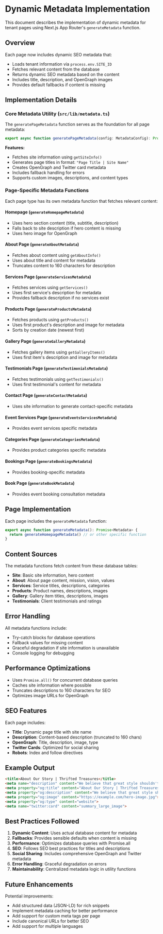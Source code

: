 # Dynamic Metadata Implementation

This document describes the implementation of dynamic metadata for tenant pages using Next.js App Router's `generateMetadata` function.

## Overview

Each page now includes dynamic SEO metadata that:
- Loads tenant information via `process.env.SITE_ID`
- Fetches relevant content from the database
- Returns dynamic SEO metadata based on the content
- Includes title, description, and OpenGraph images
- Provides default fallbacks if content is missing

## Implementation Details

### Core Metadata Utility (`src/lib/metadata.ts`)

The `generatePageMetadata` function serves as the foundation for all page metadata:

```typescript
export async function generatePageMetadata(config: MetadataConfig): Promise<Metadata>
```

**Features:**
- Fetches site information using `getSiteInfo()`
- Generates page titles in format: `"Page Title | Site Name"`
- Creates OpenGraph and Twitter card metadata
- Includes fallback handling for errors
- Supports custom images, descriptions, and content types

### Page-Specific Metadata Functions

Each page type has its own metadata function that fetches relevant content:

#### Homepage (`generateHomepageMetadata`)
- Uses hero section content (title, subtitle, description)
- Falls back to site description if hero content is missing
- Uses hero image for OpenGraph

#### About Page (`generateAboutMetadata`)
- Fetches about content using `getAboutInfo()`
- Uses about title and content for metadata
- Truncates content to 160 characters for description

#### Services Page (`generateServicesMetadata`)
- Fetches services using `getServices()`
- Uses first service's description for metadata
- Provides fallback description if no services exist

#### Products Page (`generateProductsMetadata`)
- Fetches products using `getProducts()`
- Uses first product's description and image for metadata
- Sorts by creation date (newest first)

#### Gallery Page (`generateGalleryMetadata`)
- Fetches gallery items using `getGalleryItems()`
- Uses first item's description and image for metadata

#### Testimonials Page (`generateTestimonialsMetadata`)
- Fetches testimonials using `getTestimonials()`
- Uses first testimonial's content for metadata

#### Contact Page (`generateContactMetadata`)
- Uses site information to generate contact-specific metadata

#### Event Services Page (`generateEventsServicesMetadata`)
- Provides event services specific metadata

#### Categories Page (`generateCategoriesMetadata`)
- Provides product categories specific metadata

#### Bookings Page (`generateBookingsMetadata`)
- Provides booking-specific metadata

#### Book Page (`generateBookMetadata`)
- Provides event booking consultation metadata

## Page Implementation

Each page includes the `generateMetadata` function:

```typescript
export async function generateMetadata(): Promise<Metadata> {
  return generateHomepageMetadata() // or other specific function
}
```

## Content Sources

The metadata functions fetch content from these database tables:
- **Site**: Basic site information, hero content
- **About**: About page content, mission, vision, values
- **Services**: Service titles, descriptions, categories
- **Products**: Product names, descriptions, images
- **Gallery**: Gallery item titles, descriptions, images
- **Testimonials**: Client testimonials and ratings

## Error Handling

All metadata functions include:
- Try-catch blocks for database operations
- Fallback values for missing content
- Graceful degradation if site information is unavailable
- Console logging for debugging

## Performance Optimizations

- Uses `Promise.all()` for concurrent database queries
- Caches site information where possible
- Truncates descriptions to 160 characters for SEO
- Optimizes image URLs for OpenGraph

## SEO Features

Each page includes:
- **Title**: Dynamic page title with site name
- **Description**: Content-based description (truncated to 160 chars)
- **OpenGraph**: Title, description, image, type
- **Twitter Cards**: Optimized for social sharing
- **Robots**: Index and follow directives

## Example Output

```html
<title>About Our Story | Thrifted Treasures</title>
<meta name="description" content="We believe that great style shouldn't come at the cost of our planet. Our mission is to make sustainable fashion accessible, affordable, and absolutely beautiful.">
<meta property="og:title" content="About Our Story | Thrifted Treasures">
<meta property="og:description" content="We believe that great style shouldn't come at the cost of our planet. Our mission is to make sustainable fashion accessible, affordable, and absolutely beautiful.">
<meta property="og:image" content="https://example.com/hero-image.jpg">
<meta property="og:type" content="website">
<meta name="twitter:card" content="summary_large_image">
```

## Best Practices Followed

1. **Dynamic Content**: Uses actual database content for metadata
2. **Fallbacks**: Provides sensible defaults when content is missing
3. **Performance**: Optimizes database queries with Promise.all
4. **SEO**: Follows SEO best practices for titles and descriptions
5. **Social Sharing**: Includes comprehensive OpenGraph and Twitter metadata
6. **Error Handling**: Graceful degradation on errors
7. **Maintainability**: Centralized metadata logic in utility functions

## Future Enhancements

Potential improvements:
- Add structured data (JSON-LD) for rich snippets
- Implement metadata caching for better performance
- Add support for custom meta tags per page
- Include canonical URLs for better SEO
- Add support for multiple languages 